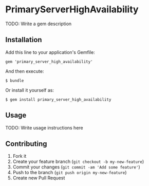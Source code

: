 # PrimaryServerHighAvailability

TODO: Write a gem description

## Installation

Add this line to your application's Gemfile:

    gem 'primary_server_high_availability'

And then execute:

    $ bundle

Or install it yourself as:

    $ gem install primary_server_high_availability

## Usage

TODO: Write usage instructions here

## Contributing

1. Fork it
2. Create your feature branch (`git checkout -b my-new-feature`)
3. Commit your changes (`git commit -am 'Add some feature'`)
4. Push to the branch (`git push origin my-new-feature`)
5. Create new Pull Request

